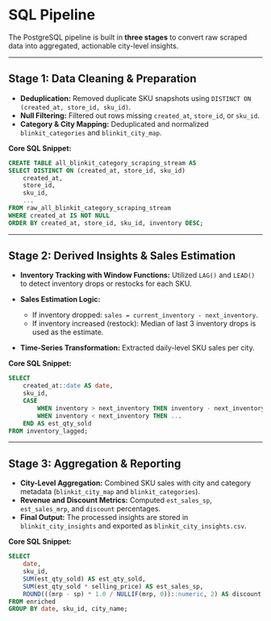 # SQL Pipeline

The PostgreSQL pipeline is built in **three stages** to convert raw scraped data into aggregated, actionable city-level insights.

---

## **Stage 1: Data Cleaning & Preparation**

* **Deduplication:**
  Removed duplicate SKU snapshots using `DISTINCT ON (created_at, store_id, sku_id)`.
* **Null Filtering:**
  Filtered out rows missing `created_at`, `store_id`, or `sku_id`.
* **Category & City Mapping:**
  Deduplicated and normalized `blinkit_categories` and `blinkit_city_map`.

**Core SQL Snippet:**

```sql
CREATE TABLE all_blinkit_category_scraping_stream AS
SELECT DISTINCT ON (created_at, store_id, sku_id)
    created_at,
    store_id,
    sku_id,
    ...
FROM raw_all_blinkit_category_scraping_stream
WHERE created_at IS NOT NULL
ORDER BY created_at, store_id, sku_id, inventory DESC;
```

---

## **Stage 2: Derived Insights & Sales Estimation**

* **Inventory Tracking with Window Functions:**
  Utilized `LAG()` and `LEAD()` to detect inventory drops or restocks for each SKU.
* **Sales Estimation Logic:**

  * If inventory dropped: `sales = current_inventory - next_inventory`.
  * If inventory increased (restock): Median of last 3 inventory drops is used as the estimate.
* **Time-Series Transformation:**
  Extracted daily-level SKU sales per city.

**Core SQL Snippet:**

```sql
SELECT
    created_at::date AS date,
    sku_id,
    CASE
        WHEN inventory > next_inventory THEN inventory - next_inventory
        WHEN inventory < next_inventory THEN ...
    END AS est_qty_sold
FROM inventory_lagged;
```

---

## **Stage 3: Aggregation & Reporting**

* **City-Level Aggregation:**
  Combined SKU sales with city and category metadata (`blinkit_city_map` and `blinkit_categories`).
* **Revenue and Discount Metrics:**
  Computed `est_sales_sp`, `est_sales_mrp`, and `discount` percentages.
* **Final Output:**
  The processed insights are stored in `blinkit_city_insights` and exported as `blinkit_city_insights.csv`.

**Core SQL Snippet:**

```sql
SELECT
    date,
    sku_id,
    SUM(est_qty_sold) AS est_qty_sold,
    SUM(est_qty_sold * selling_price) AS est_sales_sp,
    ROUND(((mrp - sp) * 1.0 / NULLIF(mrp, 0))::numeric, 2) AS discount
FROM enriched
GROUP BY date, sku_id, city_name;
```
